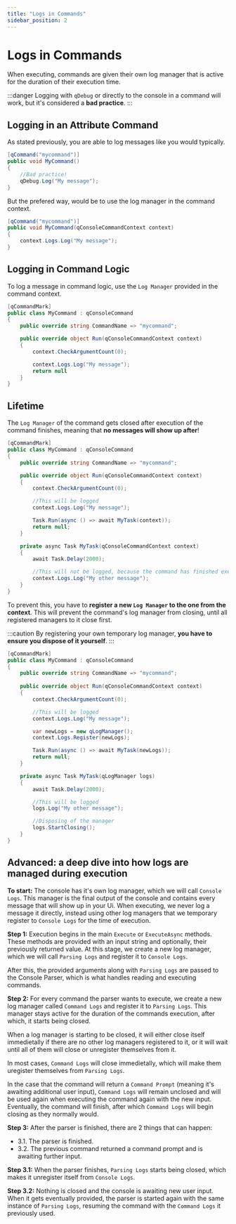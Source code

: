 ```yaml
---
title: "Logs in Commands"
sidebar_position: 2
---
```


# Logs in Commands

When executing, commands are given their own log manager that is active for the duration of their execution time.

:::danger
Logging with `qDebug` or directly to the console in a command will work, but it's considered a **bad practice**.
:::

## Logging in an Attribute Command

As stated previously, you are able to log messages like you would typically.

```csharp
[qCommand("mycommand")]
public void MyCommand()
{
    //Bad practice!
    qDebug.Log("My message");
}
```

But the prefered way, would be to use the log manager in the command context.

```csharp
[qCommand("mycommand")]
public void MyCommand(qConsoleCommandContext context)
{
    context.Logs.Log("My message");
}
```

## Logging in Command Logic

To log a message in command logic, use the `Log Manager` provided in the command context.

```csharp
[qCommandMark]
public class MyCommand : qConsoleCommand
{
    public override string CommandName => "mycommand";

    public override object Run(qConsoleCommandContext context)
    {
        context.CheckArgumentCount(0);

        context.Logs.Log("My message");
        return null
    } 
}
```

## Lifetime

The `Log Manager` of the command gets closed after execution of the command finishes, meaning that **no messages will show up after**!

```csharp
[qCommandMark]
public class MyCommand : qConsoleCommand
{
    public override string CommandName => "mycommand";

    public override object Run(qConsoleCommandContext context)
    {
        context.CheckArgumentCount(0);

        //This will be logged
        context.Logs.Log("My message");

        Task.Run(async () => await MyTask(context));
        return null;
    }

    private async Task MyTask(qConsoleCommandContext context)
    {
        await Task.Delay(2000);

        //This will not be logged, because the command has finished executing
        context.Logs.Log("My other message");
    }
}
```

To prevent this, you have to **register a new `Log Manager` to the one from the context**. This will prevent the command's log manager from closing, until all registered managers to it close first.

:::caution
By registering your own temporary log manager, **you have to ensure you dispose of it yourself**.
:::

```csharp
[qCommandMark]
public class MyCommand : qConsoleCommand
{
    public override string CommandName => "mycommand";
    
    public override object Run(qConsoleCommandContext context)
    {
        context.CheckArgumentCount(0);

        //This will be logged
        context.Logs.Log("My message");

        var newLogs = new qLogManager();
        context.Logs.Register(newLogs);

        Task.Run(async () => await MyTask(newLogs));
        return null;
    }

    private async Task MyTask(qLogManager logs)
    {
        await Task.Delay(2000);

        //This will be logged
        logs.Log("My other message");

        //Disposing of the manager
        logs.StartClosing();
    }
}
```

## Advanced: a deep dive into how logs are managed during execution

**To start:** The console has it's own log manager, which we will call `Console Logs`. This manager is the final output of the console and contains every message that will show up in your Ui. When executing, we never log a message it directly, instead using other log managers that we temporary register to `Console Logs` for the time of execution.

**Step 1:** Execution begins in the main `Execute` or `ExecuteAsync` methods. These methods are provided with an input string and optionally, their previously returned value. At this stage, we create a new log manager, which we will call `Parsing Logs` and register it to `Console Logs`. 

After this, the provided arguments along with `Parsing Logs` are passed to the Console Parser, which is what handles reading and executing commands.

**Step 2:** For every command the parser wants to execute, we create a new log manager called `Command Logs` and register it to `Parsing Logs`. This manager stays active for the duration of the commands execution, after which, it starts being closed.

When a log manager is starting to be closed, it will either close itself immedietally if there are no other log managers registered to it, or it will wait until all of them will close or unregister themselves from it.

In most cases, `Command Logs` will close immedietally, which will make them uregister themselves from `Parsing Logs`.

In the case that the command will return a `Command Prompt` (meaning it's awaiting additional user input), `Command Logs` will remain unclosed and will be used again when executing the command again with the new input. Eventually, the command will finish, after which `Command Logs` will begin closing as they normally would.

**Step 3:** After the parser is finished, there are 2 things that can happen:
* 3.1. The parser is finished.
* 3.2. The previous command returned a command prompt and is awaiting further input.

**Step 3.1:** When the parser finishes, `Parsing Logs` starts being closed, which makes it unregister itself from `Console Logs`.

**Step 3.2:** Nothing is closed and the console is awaiting new user input. When it gets eventually provided, the parser is started again with the same instance of `Parsing Logs`, resuming the command with the `Command Logs` it previously used.
